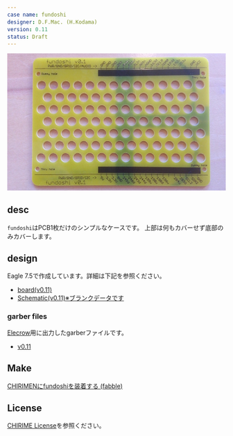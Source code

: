 ```yaml
---
case name: fundoshi
designer: D.F.Mac. (H.Kodama)
version: 0.11
status: Draft
---
```


![fundosi-image](./fundoshi.jpg)

## desc

`fundoshi`はPCB1枚だけのシンプルなケースです。
上部は何もカバーせず底部のみカバーします。

## design

Eagle 7.5で作成しています。詳細は下記を参照ください。

- [board(v0.11)](./eagle/CHIRIMEN-Fundoshi.brd)
- [Schematic(v0.11)※ブランクデータです](./eagle/CHIRIMEN-Fundoshi.sch)

### garber files

[Elecrow](https://www.elecrow.com/)用に出力したgarberファイルです。

- [v0.11](./garber-elecrow/v0.11)

## Make

[CHIRIMENにfundoshiを装着する (fabble)](http://fabble.cc/tadfmac/chirimen-fundoshi)

## License

[CHIRIME License](https://chirimen.org/license/)を参照ください。





